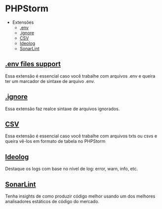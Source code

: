 # PHPStorm
- Extensões
  - [.env](https://github.com/acaverna/Extensoes-Maneiras-Para-Sua-IDE/blob/master/phpstorm.md#.env)
  - [.ignore](https://github.com/acaverna/Extensoes-Maneiras-Para-Sua-IDE/blob/master/phpstorm.md#.ignore)
  - [CSV](https://github.com/acaverna/Extensoes-Maneiras-Para-Sua-IDE/blob/master/phpstorm.md#CSV)
  - [Ideolog](https://github.com/acaverna/Extensoes-Maneiras-Para-Sua-IDE/blob/master/phpstorm.md#Ideolog)
  - [SonarLint](https://github.com/acaverna/Extensoes-Maneiras-Para-Sua-IDE/blob/master/phpstorm.md#SonarLint)

## [.env files support](https://plugins.jetbrains.com/plugin/9525--env-files-support)
Essa extensão é essencial caso você trabalhe com arquivos .env e queira ter um marcador de sintaxe de arquivo .env.

## [.ignore](https://plugins.jetbrains.com/plugin/7495--ignore)
Essa extensão faz realce sintaxe de arquivos ignorados.

## [CSV](https://plugins.jetbrains.com/plugin/10037-csv)
Essa extensão é essencial caso você trabalhe com arquivos txts ou csvs e queira vê-los em formato de tabela no PHPStorm

## [Ideolog](https://plugins.jetbrains.com/plugin/9746-ideolog)
Destaque os logs com base no nível de log: error, warn, info, etc. 

## [SonarLint](https://plugins.jetbrains.com/plugin/7973-sonarlint)
Tenha insights de como produzir código melhor usando um dos melhores analisadores estáticos de código do mercado.
